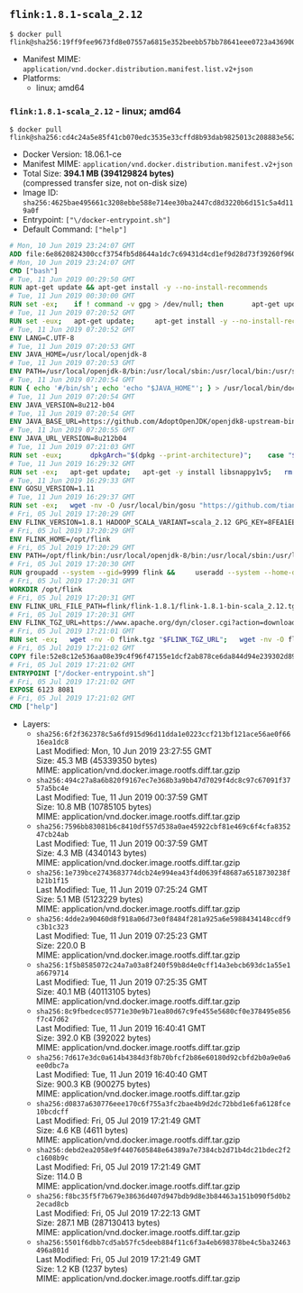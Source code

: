 ## `flink:1.8.1-scala_2.12`

```console
$ docker pull flink@sha256:19ff9fee9673fd8e07557a6815e352beebb57bb78641eee0723a4369005c16ef
```

-	Manifest MIME: `application/vnd.docker.distribution.manifest.list.v2+json`
-	Platforms:
	-	linux; amd64

### `flink:1.8.1-scala_2.12` - linux; amd64

```console
$ docker pull flink@sha256:cd4c24a5e85f41cb070edc3535e33cffd8b93dab9825013c208883e562d4e8a2
```

-	Docker Version: 18.06.1-ce
-	Manifest MIME: `application/vnd.docker.distribution.manifest.v2+json`
-	Total Size: **394.1 MB (394129824 bytes)**  
	(compressed transfer size, not on-disk size)
-	Image ID: `sha256:4625bae495661c3208ebbe588e714ee30ba2447cd8d3220b6d151c5a4d119a0f`
-	Entrypoint: `["\/docker-entrypoint.sh"]`
-	Default Command: `["help"]`

```dockerfile
# Mon, 10 Jun 2019 23:24:07 GMT
ADD file:6e8620824300ccf3754fb5d8644a1dc7c69431d4cd1ef9d28d73f39260f96020 in / 
# Mon, 10 Jun 2019 23:24:07 GMT
CMD ["bash"]
# Tue, 11 Jun 2019 00:29:50 GMT
RUN apt-get update && apt-get install -y --no-install-recommends 		ca-certificates 		curl 		netbase 		wget 	&& rm -rf /var/lib/apt/lists/*
# Tue, 11 Jun 2019 00:30:00 GMT
RUN set -ex; 	if ! command -v gpg > /dev/null; then 		apt-get update; 		apt-get install -y --no-install-recommends 			gnupg 			dirmngr 		; 		rm -rf /var/lib/apt/lists/*; 	fi
# Tue, 11 Jun 2019 07:20:52 GMT
RUN set -eux; 	apt-get update; 	apt-get install -y --no-install-recommends 		bzip2 		unzip 		xz-utils 				ca-certificates p11-kit 				fontconfig libfreetype6 	; 	rm -rf /var/lib/apt/lists/*
# Tue, 11 Jun 2019 07:20:52 GMT
ENV LANG=C.UTF-8
# Tue, 11 Jun 2019 07:20:53 GMT
ENV JAVA_HOME=/usr/local/openjdk-8
# Tue, 11 Jun 2019 07:20:53 GMT
ENV PATH=/usr/local/openjdk-8/bin:/usr/local/sbin:/usr/local/bin:/usr/sbin:/usr/bin:/sbin:/bin
# Tue, 11 Jun 2019 07:20:54 GMT
RUN { echo '#/bin/sh'; echo 'echo "$JAVA_HOME"'; } > /usr/local/bin/docker-java-home && chmod +x /usr/local/bin/docker-java-home && [ "$JAVA_HOME" = "$(docker-java-home)" ]
# Tue, 11 Jun 2019 07:20:54 GMT
ENV JAVA_VERSION=8u212-b04
# Tue, 11 Jun 2019 07:20:54 GMT
ENV JAVA_BASE_URL=https://github.com/AdoptOpenJDK/openjdk8-upstream-binaries/releases/download/jdk8u212-b04/OpenJDK8U-jre_
# Tue, 11 Jun 2019 07:20:55 GMT
ENV JAVA_URL_VERSION=8u212b04
# Tue, 11 Jun 2019 07:21:03 GMT
RUN set -eux; 		dpkgArch="$(dpkg --print-architecture)"; 	case "$dpkgArch" in 		amd64) upstreamArch='x64' ;; 		arm64) upstreamArch='aarch64' ;; 		*) echo >&2 "error: unsupported architecture: $dpkgArch" ;; 	esac; 		wget -O openjdk.tgz.asc "${JAVA_BASE_URL}${upstreamArch}_linux_${JAVA_URL_VERSION}.tar.gz.sign"; 	wget -O openjdk.tgz "${JAVA_BASE_URL}${upstreamArch}_linux_${JAVA_URL_VERSION}.tar.gz" --progress=dot:giga; 		export GNUPGHOME="$(mktemp -d)"; 	gpg --batch --keyserver ha.pool.sks-keyservers.net --recv-keys CA5F11C6CE22644D42C6AC4492EF8D39DC13168F; 	gpg --batch --keyserver ha.pool.sks-keyservers.net --recv-keys EAC843EBD3EFDB98CC772FADA5CD6035332FA671; 	gpg --batch --list-sigs --keyid-format 0xLONG CA5F11C6CE22644D42C6AC4492EF8D39DC13168F | grep '0xA5CD6035332FA671' | grep 'Andrew Haley'; 	gpg --batch --verify openjdk.tgz.asc openjdk.tgz; 	gpgconf --kill all; 	rm -rf "$GNUPGHOME"; 		mkdir -p "$JAVA_HOME"; 	tar --extract 		--file openjdk.tgz 		--directory "$JAVA_HOME" 		--strip-components 1 		--no-same-owner 	; 	rm openjdk.tgz*; 			{ 		echo '#!/usr/bin/env bash'; 		echo 'set -Eeuo pipefail'; 		echo 'if ! [ -d "$JAVA_HOME" ]; then echo >&2 "error: missing JAVA_HOME environment variable"; exit 1; fi'; 		echo 'cacertsFile=; for f in "$JAVA_HOME/lib/security/cacerts" "$JAVA_HOME/jre/lib/security/cacerts"; do if [ -e "$f" ]; then cacertsFile="$f"; break; fi; done'; 		echo 'if [ -z "$cacertsFile" ] || ! [ -f "$cacertsFile" ]; then echo >&2 "error: failed to find cacerts file in $JAVA_HOME"; exit 1; fi'; 		echo 'trust extract --overwrite --format=java-cacerts --filter=ca-anchors --purpose=server-auth "$cacertsFile"'; 	} > /etc/ca-certificates/update.d/docker-openjdk; 	chmod +x /etc/ca-certificates/update.d/docker-openjdk; 	/etc/ca-certificates/update.d/docker-openjdk; 		find "$JAVA_HOME/lib" -name '*.so' -exec dirname '{}' ';' | sort -u > /etc/ld.so.conf.d/docker-openjdk.conf; 	ldconfig; 		java -version
# Tue, 11 Jun 2019 16:29:32 GMT
RUN set -ex;   apt-get update;   apt-get -y install libsnappy1v5;   rm -rf /var/lib/apt/lists/*
# Tue, 11 Jun 2019 16:29:33 GMT
ENV GOSU_VERSION=1.11
# Tue, 11 Jun 2019 16:29:37 GMT
RUN set -ex;   wget -nv -O /usr/local/bin/gosu "https://github.com/tianon/gosu/releases/download/$GOSU_VERSION/gosu-$(dpkg --print-architecture)";   wget -nv -O /usr/local/bin/gosu.asc "https://github.com/tianon/gosu/releases/download/$GOSU_VERSION/gosu-$(dpkg --print-architecture).asc";   export GNUPGHOME="$(mktemp -d)";   for server in ha.pool.sks-keyservers.net $(shuf -e                           hkp://p80.pool.sks-keyservers.net:80                           keyserver.ubuntu.com                           hkp://keyserver.ubuntu.com:80                           pgp.mit.edu) ; do       gpg --batch --keyserver "$server" --recv-keys B42F6819007F00F88E364FD4036A9C25BF357DD4 && break || : ;   done &&   gpg --batch --verify /usr/local/bin/gosu.asc /usr/local/bin/gosu;   gpgconf --kill all;   rm -rf "$GNUPGHOME" /usr/local/bin/gosu.asc;   chmod +x /usr/local/bin/gosu;   gosu nobody true
# Fri, 05 Jul 2019 17:20:29 GMT
ENV FLINK_VERSION=1.8.1 HADOOP_SCALA_VARIANT=scala_2.12 GPG_KEY=8FEA1EE9D0048C0CCC70B7573211B0703B79EA0E
# Fri, 05 Jul 2019 17:20:29 GMT
ENV FLINK_HOME=/opt/flink
# Fri, 05 Jul 2019 17:20:29 GMT
ENV PATH=/opt/flink/bin:/usr/local/openjdk-8/bin:/usr/local/sbin:/usr/local/bin:/usr/sbin:/usr/bin:/sbin:/bin
# Fri, 05 Jul 2019 17:20:30 GMT
RUN groupadd --system --gid=9999 flink &&     useradd --system --home-dir $FLINK_HOME --uid=9999 --gid=flink flink
# Fri, 05 Jul 2019 17:20:31 GMT
WORKDIR /opt/flink
# Fri, 05 Jul 2019 17:20:31 GMT
ENV FLINK_URL_FILE_PATH=flink/flink-1.8.1/flink-1.8.1-bin-scala_2.12.tgz
# Fri, 05 Jul 2019 17:20:31 GMT
ENV FLINK_TGZ_URL=https://www.apache.org/dyn/closer.cgi?action=download&filename=flink/flink-1.8.1/flink-1.8.1-bin-scala_2.12.tgz FLINK_ASC_URL=https://www.apache.org/dist/flink/flink-1.8.1/flink-1.8.1-bin-scala_2.12.tgz.asc
# Fri, 05 Jul 2019 17:21:01 GMT
RUN set -ex;   wget -nv -O flink.tgz "$FLINK_TGZ_URL";   wget -nv -O flink.tgz.asc "$FLINK_ASC_URL";     export GNUPGHOME="$(mktemp -d)";   for server in ha.pool.sks-keyservers.net $(shuf -e                           hkp://p80.pool.sks-keyservers.net:80                           keyserver.ubuntu.com                           hkp://keyserver.ubuntu.com:80                           pgp.mit.edu) ; do       gpg --batch --keyserver "$server" --recv-keys "$GPG_KEY" && break || : ;   done &&   gpg --batch --verify flink.tgz.asc flink.tgz;   gpgconf --kill all;   rm -rf "$GNUPGHOME" flink.tgz.asc;     tar -xf flink.tgz --strip-components=1;   rm flink.tgz;     chown -R flink:flink .;
# Fri, 05 Jul 2019 17:21:02 GMT
COPY file:52e8c12e536aa08e39c4f96f47155e1dcf2ab878ce6da844d94e239302d89fe1 in / 
# Fri, 05 Jul 2019 17:21:02 GMT
ENTRYPOINT ["/docker-entrypoint.sh"]
# Fri, 05 Jul 2019 17:21:02 GMT
EXPOSE 6123 8081
# Fri, 05 Jul 2019 17:21:02 GMT
CMD ["help"]
```

-	Layers:
	-	`sha256:6f2f362378c5a6fd915d96d11dda1e0223ccf213bf121ace56ae0f6616ea1dc8`  
		Last Modified: Mon, 10 Jun 2019 23:27:55 GMT  
		Size: 45.3 MB (45339350 bytes)  
		MIME: application/vnd.docker.image.rootfs.diff.tar.gzip
	-	`sha256:494c27a8a6b820f9167ec7e368b3a9bb47d7029f4dc8c97c67091f3757a5bc4e`  
		Last Modified: Tue, 11 Jun 2019 00:37:59 GMT  
		Size: 10.8 MB (10785105 bytes)  
		MIME: application/vnd.docker.image.rootfs.diff.tar.gzip
	-	`sha256:7596bb83081b6c8410df557d538a0ae45922cbf81e469c6f4cfa835247cb24ab`  
		Last Modified: Tue, 11 Jun 2019 00:37:59 GMT  
		Size: 4.3 MB (4340143 bytes)  
		MIME: application/vnd.docker.image.rootfs.diff.tar.gzip
	-	`sha256:1e739bce2743683774dcb24e994ea43f4d0639f48687a6518730238fb21b1f15`  
		Last Modified: Tue, 11 Jun 2019 07:25:24 GMT  
		Size: 5.1 MB (5123229 bytes)  
		MIME: application/vnd.docker.image.rootfs.diff.tar.gzip
	-	`sha256:4dde2a90460d8f918a06d73e0f8484f281a925a6e5988434148ccdf9c3b1c323`  
		Last Modified: Tue, 11 Jun 2019 07:25:23 GMT  
		Size: 220.0 B  
		MIME: application/vnd.docker.image.rootfs.diff.tar.gzip
	-	`sha256:1f5b8585072c24a7a03a8f240f59b8d4e0cff14a3ebcb693dc1a55e1a6679714`  
		Last Modified: Tue, 11 Jun 2019 07:25:35 GMT  
		Size: 40.1 MB (40113105 bytes)  
		MIME: application/vnd.docker.image.rootfs.diff.tar.gzip
	-	`sha256:8c9fbedcec05771e30e9b71ea80d67c9fe455e5680cf0e378495e856f7c47d62`  
		Last Modified: Tue, 11 Jun 2019 16:40:41 GMT  
		Size: 392.0 KB (392022 bytes)  
		MIME: application/vnd.docker.image.rootfs.diff.tar.gzip
	-	`sha256:7d617e3dc0a614b4384d3f8b70bfcf2b86e60180d92cbfd2b0a9e0a6ee0dbc7a`  
		Last Modified: Tue, 11 Jun 2019 16:40:40 GMT  
		Size: 900.3 KB (900275 bytes)  
		MIME: application/vnd.docker.image.rootfs.diff.tar.gzip
	-	`sha256:d0837a630776eee170c6f755a3fc2bae4b9d2dc72bbd1e6fa6128fce10bcdcff`  
		Last Modified: Fri, 05 Jul 2019 17:21:49 GMT  
		Size: 4.6 KB (4611 bytes)  
		MIME: application/vnd.docker.image.rootfs.diff.tar.gzip
	-	`sha256:debd2ea2058e9f4407605848e64389a7e7384cb2d71b4dc21bdec2f2c1608b9c`  
		Last Modified: Fri, 05 Jul 2019 17:21:49 GMT  
		Size: 114.0 B  
		MIME: application/vnd.docker.image.rootfs.diff.tar.gzip
	-	`sha256:f8bc35f5f7b679e38636d407d947bdb9d8e3b84463a151b090f5d0b22ecad8cb`  
		Last Modified: Fri, 05 Jul 2019 17:22:13 GMT  
		Size: 287.1 MB (287130413 bytes)  
		MIME: application/vnd.docker.image.rootfs.diff.tar.gzip
	-	`sha256:5501f6dbb7cd5ab57fc5deeb884f11c6f3a4eb698378be4c5ba32463496a801d`  
		Last Modified: Fri, 05 Jul 2019 17:21:49 GMT  
		Size: 1.2 KB (1237 bytes)  
		MIME: application/vnd.docker.image.rootfs.diff.tar.gzip
